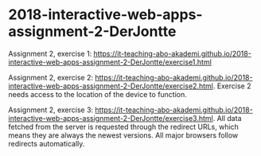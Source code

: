 # 2018-interactive-web-apps-assignment-2-DerJontte
Assignment 2, exercise 1: https://it-teaching-abo-akademi.github.io/2018-interactive-web-apps-assignment-2-DerJontte/exercise1.html

Assignment 2, exercise 2: https://it-teaching-abo-akademi.github.io/2018-interactive-web-apps-assignment-2-DerJontte/exercise2.html.
Exercise 2 needs access to the location of the device to function.

Assignment 2, exercise 3: https://it-teaching-abo-akademi.github.io/2018-interactive-web-apps-assignment-2-DerJontte/exercise3.html. All data fetched from the server is requested through the redirect URLs, which means they are always the newest versions. All major browsers follow redirects automatically.
